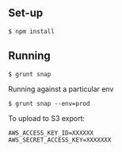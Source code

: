 Set-up
------

    $ npm install

Running
-------

    $ grunt snap

Running against a particular env

    $ grunt snap --env=prod

To upload to S3 export:
	
	AWS_ACCESS_KEY_ID=XXXXXX
	AWS_SECRET_ACCESS_KEY=XXXXXXX
	

